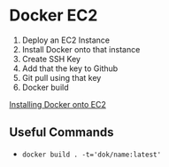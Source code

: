 # Docker EC2

1. Deploy an EC2 Instance 
2. Install Docker onto that instance 
3. Create SSH Key
4. Add that the key to Github
5. Git pull using that key
6. Docker build

[Installing Docker onto EC2](http://docs.aws.amazon.com/AmazonECS/latest/developerguide/docker-basics.html)

## Useful Commands 

- `docker build . -t='dok/name:latest'`
